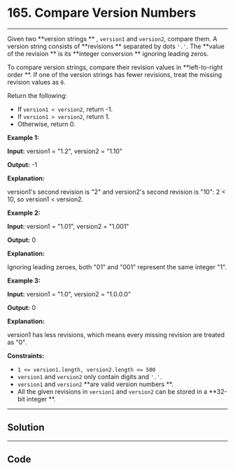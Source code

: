 # 165. Compare Version Numbers

---

Given two **version strings ** , `version1` and `version2`, compare them. A version string consists of **revisions ** separated by dots `'.'`. The **value of the revision ** is its **integer conversion ** ignoring leading zeros.

To compare version strings, compare their revision values in **left-to-right order **. If one of the version strings has fewer revisions, treat the missing revision values as `0`.

Return the following:

  * If `version1 < version2`, return -1.
  * If `version1 > version2`, return 1.
  * Otherwise, return 0.



 

**Example 1:**

**Input:** version1 = "1.2", version2 = "1.10"

**Output:** -1

**Explanation:**

version1's second revision is "2" and version2's second revision is "10": 2 < 10, so version1 < version2.

**Example 2:**

**Input:** version1 = "1.01", version2 = "1.001"

**Output:** 0

**Explanation:**

Ignoring leading zeroes, both "01" and "001" represent the same integer "1".

**Example 3:**

**Input:** version1 = "1.0", version2 = "1.0.0.0"

**Output:** 0

**Explanation:**

version1 has less revisions, which means every missing revision are treated as "0".

 

**Constraints:**

  * `1 <= version1.length, version2.length <= 500`
  * `version1` and `version2` only contain digits and `'.'`.
  * `version1` and `version2` **are valid version numbers **.
  * All the given revisions in `version1` and `version2` can be stored in a **32-bit integer **.

---

## Solution



---

## Code
```python


```